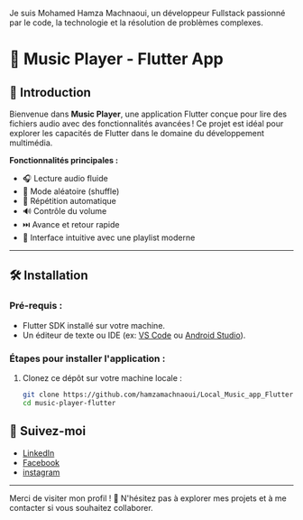 Je suis Mohamed Hamza Machnaoui, un développeur Fullstack passionné par le code, la technologie et la résolution de problèmes complexes.


# 🎵 Music Player - Flutter App

## 🌟 Introduction

Bienvenue dans **Music Player**, une application Flutter conçue pour lire des fichiers audio avec des fonctionnalités avancées ! Ce projet est idéal pour explorer les capacités de Flutter dans le domaine du développement multimédia.

**Fonctionnalités principales :**
- 🎧 Lecture audio fluide
- 🔀 Mode aléatoire (shuffle)
- 🔂 Répétition automatique
- 🔊 Contrôle du volume
- ⏭️ Avance et retour rapide
- 📂 Interface intuitive avec une playlist moderne

---


## 🛠️ Installation

### **Pré-requis :**
- Flutter SDK installé sur votre machine.
- Un éditeur de texte ou IDE (ex: [VS Code](https://code.visualstudio.com/) ou [Android Studio](https://developer.android.com/studio)).

### **Étapes pour installer l'application :**

1. Clonez ce dépôt sur votre machine locale :
   ```bash
   git clone https://github.com/hamzamachnaoui/Local_Music_app_Flutter.git
   cd music-player-flutter


## 🔗 Suivez-moi

- [LinkedIn](https://ma.linkedin.com/in/mohamed-hamza-machnaoui)
- [Facebook](https://facebook.com/hamza.machnaoui)
- [instagram](https://instagram.com/hamza_machnaoui)

---

Merci de visiter mon profil ! 🙏 N'hésitez pas à explorer mes projets et à me contacter si vous souhaitez collaborer.